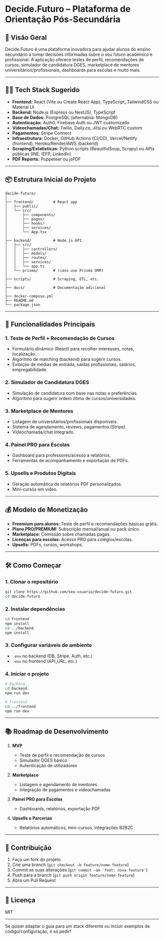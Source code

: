 # Decide.Futuro – Plataforma de Orientação Pós-Secundária

## 🚀 Visão Geral

Decide.Futuro é uma plataforma inovadora para ajudar alunos do ensino secundário a tomar decisões informadas sobre o seu futuro académico e profissional. A aplicação oferece testes de perfil, recomendações de cursos, simulador de candidatura DGES, marketplace de mentores universitários/profissionais, dashboards para escolas e muito mais.

---

## 🧑‍💻 Tech Stack Sugerido

- **Frontend:** React (Vite ou Create React App), TypeScript, TailwindCSS ou Material UI
- **Backend:** Node.js (Express ou NestJS), TypeScript
- **Base de Dados:** PostgreSQL (alternativa: MongoDB)
- **Autenticação:** Auth0, Firebase Auth ou JWT customizado
- **Videochamadas/Chat:** Twilio, Daily.co, Jitsi ou WebRTC custom
- **Pagamentos:** Stripe Connect
- **Infraestrutura:** Docker, GitHub Actions (CI/CD), Vercel/Netlify (frontend), Heroku/Render/AWS (backend)
- **Scraping/Estatísticas:** Python scripts (BeautifulSoup, Scrapy) ou APIs públicas (INE, IEFP, LinkedIn)
- **PDF Reports:** Puppeteer ou jsPDF

---

## 📦 Estrutura Inicial do Projeto

```
decide-futuro/
│
├── frontend/         # React app
│   ├── public/
│   └── src/
│       ├── components/
│       ├── pages/
│       ├── hooks/
│       ├── services/
│       └── App.tsx
│
├── backend/          # Node.js API
│   ├── src/
│   │   ├── controllers/
│   │   ├── models/
│   │   ├── routes/
│   │   ├── services/
│   │   └── app.ts
│   └── prisma/       # (caso use Prisma ORM)
│
├── scripts/          # Scraping, ETL, etc.
│
├── docs/             # Documentação adicional
│
├── docker-compose.yml
├── README.md
└── package.json
```

---

## 🧩 Funcionalidades Principais

### 1. Teste de Perfil + Recomendação de Cursos
- Formulário dinâmico (React) para recolher interesses, notas, localização.
- Algoritmo de matching (backend) para sugerir cursos.
- Exibição de médias de entrada, saídas profissionais, salários, empregabilidade.

### 2. Simulador de Candidatura DGES
- Simulação de candidatura com base nas notas e preferências.
- Algoritmo para sugerir ordem ótima de cursos/universidades.

### 3. Marketplace de Mentores
- Listagem de universitários/profissionais disponíveis.
- Sistema de agendamento, reviews, pagamentos (Stripe).
- Videochamada/chat integrado.

### 4. Painel PRO para Escolas
- Dashboard para professores/acesso a relatórios.
- Ferramentas de acompanhamento e exportação de PDFs.

### 5. Upsells e Produtos Digitais
- Geração automática de relatórios PDF personalizados.
- Mini-cursos em vídeo.

---

## 💰 Modelo de Monetização

- **Freemium para alunos:** Teste de perfil e recomendações básicas grátis.
- **Plano PRO/PREMIUM:** Subscrição mensal/anual ou pack único.
- **Marketplace:** Comissão sobre chamadas pagas.
- **Licenças para escolas:** Acesso PRO para colégios/escolas.
- **Upsells:** PDFs, cursos, workshops.

---

## 🛠️ Como Começar

### 1. Clonar o repositório

```bash
git clone https://github.com/seu-usuario/decide-futuro.git
cd decide-futuro
```

### 2. Instalar dependências

```bash
cd frontend
npm install
cd ../backend
npm install
```

### 3. Configurar variáveis de ambiente

- `.env` no backend (DB, Stripe, Auth, etc.)
- `.env` no frontend (API_URL, etc.)

### 4. Iniciar o projeto

```bash
# Backend
cd backend
npm run dev

# Frontend
cd ../frontend
npm run dev
```

---

## 📚 Roadmap de Desenvolvimento

1. **MVP**
   - Teste de perfil e recomendação de cursos
   - Simulador DGES básico
   - Autenticação de utilizadores

2. **Marketplace**
   - Listagem e agendamento de mentores
   - Integração de pagamentos e videochamadas

3. **Painel PRO para Escolas**
   - Dashboards, relatórios, exportação PDF

4. **Upsells e Parcerias**
   - Relatórios automáticos, mini-cursos, integrações B2B2C

---

## 🤝 Contribuição

1. Faça um fork do projeto
2. Crie uma branch (`git checkout -b feature/nome-feature`)
3. Commit as suas alterações (`git commit -am 'feat: nova feature'`)
4. Push para a branch (`git push origin feature/nome-feature`)
5. Abra um Pull Request

---

## 📄 Licença

MIT

---

Se quiser adaptar o guia para um stack diferente ou incluir exemplos de código/configuração, é só pedir!

